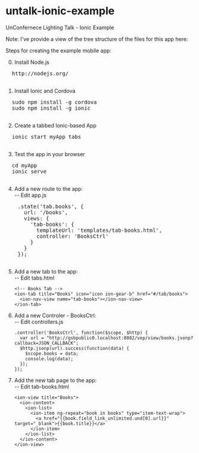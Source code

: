 untalk-ionic-example
====================

UnConfernece Lighting Talk - Ionic Example

Note: I've provide a view of the tree structure of the files for this app here:


Steps for creating the example mobile app:

0. Install Node.js
  <pre>
  http://nodejs.org/
  </pre>

1. Install Ionic and Cordova
  <pre>
  sudo npm install -g cordova
  sudo npm install -g ionic
  </pre>

2. Create a tabbed Ionic-based App
  <pre>
  ionic start myApp tabs
  </pre>

3. Test the app in your browser
  <pre>
  cd myApp
  ionic serve
  </pre>

4. Add a new route to the app:<br/>
    -- Edit app.js

    <pre>
    .state('tab.books', {
      url: '/books',
      views: {
        'tab-books': {
          templateUrl: 'templates/tab-books.html',
          controller: 'BooksCtrl'
        }
      }
    });  
    </pre>

5. Add a new tab to the app:<br/>
    -- Edit tabs.html

    ```
    <!-- Books Tab -->
    <ion-tab title="Books" icon="icon ion-gear-b" href="#/tab/books">
      <ion-nav-view name="tab-books"></ion-nav-view>
    </ion-tab> 
    ```

6. Add a new Controler - BooksCtrl:<br/>
    -- Edit controllers.js

    ```
    .controller('BooksCtrl', function($scope, $http) {
      var url = "http://gsbpublic0.localhost:8082/vep/view/books.jsonp?callback=JSON_CALLBACK";
      $http.jsonp(url).success(function(data) {
        $scope.books = data;
        console.log(data);
      });
    });
    ```

7. Add the new tab page to the app:<br/>
    -- Edit tab-books.html

    ```
    <ion-view title="Books">
      <ion-content>
        <ion-list>
          <ion-item ng-repeat="book in books" type="item-text-wrap">
            <a href="{{book.field_link_unlimited.und[0].url}}" target="_blank">{{book.title}}</a> 
          </ion-item>
        </ion-list>
      </ion-content>
    </ion-view>
    ```



